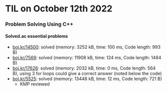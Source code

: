 # **TIL on October 12th 2022**
### Problem Solving Using C++
#### Solved.ac essential problems
- [boj.kr/14500](../../../Problem%20Solving/boj/solvedac/14500-10-11-2022.cpp): solved (memory: 3252 kB, time: 100 ms, Code length: 993 B)
- [boj.kr/7569](../../../Problem%20Solving/boj/solvedac/7569-10-12-2022.cpp): solved (memory: 11908 kB, time: 124 ms, Code length: 1484 B)
- [boj.kr/17626](../../../Problem%20Solving/boj/solvedac/17626-10-12-2022.cpp): solved (memory: 2032 kB, time: 0 ms, Code length: 564 B), using 3 for loops could give a correct answer (noted below the code)
- [boj.kr/5525](../../../Problem%20Solving/boj/solvedac/5525-10-12-2022.cpp): solved (memory: 13448 kB, time: 12 ms, Code length: 721 B)
  * KMP reviewed